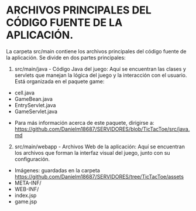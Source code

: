 # ARCHIVOS PRINCIPALES DEL CÓDIGO FUENTE DE LA APLICACIÓN.

La carpeta src/main contiene los archivos principales del código fuente de la aplicación. Se divide en dos partes principales:

1. src/main/java - Código Java del juego:
Aquí se encuentran las clases y servlets que manejan la lógica del juego y la interacción con el usuario. Está organizada en el paquete game:
- cell.java
- GameBean.java
- EntryServlet.java
- GameServlet.java

* Para más información acerca de este paquete, dirigirse a: https://github.com/Danielm18687/SERVIDORES/blob/TicTacToe/src/java.md

2. src/main/webapp - Archivos Web de la aplicación:
Aquí se encuentran los archivos que forman la interfaz visual del juego, junto con su configuración.
- Imágenes: guardadas en la carpeta https://github.com/Danielm18687/SERVIDORES/tree/TicTacToe/assets
- META-INF/
- WEB-INF/
- index.jsp
- game.jsp



